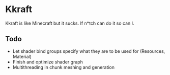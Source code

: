 # Kkraft
Kkraft is like Minecraft but it sucks.
If n*tch can do it so can I.

## Todo
* Let shader bind groups specify what they are to be used for (Resources, Material)
* Finish and optimize shader graph
* Multithreading in chunk meshing and generation
